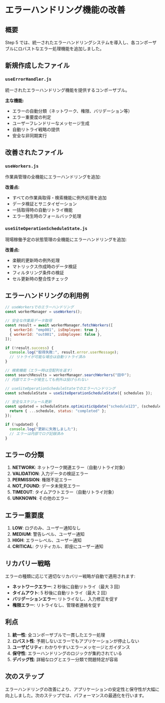 # エラーハンドリング機能の改善

## 概要

Step 5 では、統一されたエラーハンドリングシステムを導入し、各コンポーザブルにロバストなエラー処理機能を追加しました。

## 新規作成したファイル

### `useErrorHandler.js`

統一されたエラーハンドリング機能を提供するコンポーザブル。

**主な機能:**

- エラーの自動分類（ネットワーク、権限、バリデーション等）
- エラー重要度の判定
- ユーザーフレンドリーなメッセージ生成
- 自動リトライ戦略の提供
- 安全な非同期実行

## 改善されたファイル

### `useWorkers.js`

作業員管理の全機能にエラーハンドリングを追加:

**改善点:**

- すべての作業員取得・検索機能に例外処理を追加
- データ検証とサニタイゼーション
- 一括取得時の自動リトライ機能
- エラー発生時のフォールバック処理

### `useSiteOperationScheduleState.js`

現場稼働予定の状態管理の全機能にエラーハンドリングを追加:

**改善点:**

- 楽観的更新時の例外処理
- マトリックス作成時のデータ検証
- フィルタリング条件の検証
- セル更新時の整合性チェック

## エラーハンドリングの利用例

```javascript
// useWorkersでのエラーハンドリング
const workerManager = useWorkers();

// 安全な作業員データ取得
const result = await workerManager.fetchWorkers([
  { workerId: "emp001", isEmployee: true },
  { workerId: "out001", isEmployee: false },
]);

if (!result.success) {
  console.log("取得失敗:", result.error.userMessage);
  // リトライが可能な場合は自動リトライ済み
}

// 検索機能（エラー時は空配列を返す）
const searchResults = workerManager.searchWorkers("田中");
// 内部でエラーが発生しても例外は投げられない

// useSiteOperationScheduleStateでのエラーハンドリング
const scheduleState = useSiteOperationScheduleState({ schedules });

// 安全なスケジュール更新
const updated = scheduleState.optimisticUpdate("schedule123", (schedule) => {
  return { ...schedule, status: "completed" };
});

if (!updated) {
  console.log("更新に失敗しました");
  // エラーは内部でログ記録済み
}
```

## エラーの分類

1. **NETWORK**: ネットワーク関連エラー（自動リトライ対象）
2. **VALIDATION**: 入力データの検証エラー
3. **PERMISSION**: 権限不足エラー
4. **NOT_FOUND**: データ未発見エラー
5. **TIMEOUT**: タイムアウトエラー（自動リトライ対象）
6. **UNKNOWN**: その他のエラー

## エラー重要度

1. **LOW**: ログのみ、ユーザー通知なし
2. **MEDIUM**: 警告レベル、ユーザー通知
3. **HIGH**: エラーレベル、ユーザー通知
4. **CRITICAL**: クリティカル、即座にユーザー通知

## リカバリー戦略

エラーの種類に応じて適切なリカバリー戦略が自動で適用されます:

- **ネットワークエラー**: 2 秒後に自動リトライ（最大 3 回）
- **タイムアウト**: 5 秒後に自動リトライ（最大 2 回）
- **バリデーションエラー**: リトライなし、入力修正を促す
- **権限エラー**: リトライなし、管理者連絡を促す

## 利点

1. **統一性**: 全コンポーザブルで一貫したエラー処理
2. **ロバスト性**: 予期しないエラーでもアプリケーションが停止しない
3. **ユーザビリティ**: わかりやすいエラーメッセージとガイダンス
4. **保守性**: エラーハンドリングのロジックが集約されている
5. **デバッグ性**: 詳細なログとエラー分類で問題特定が容易

## 次のステップ

エラーハンドリングの改善により、アプリケーションの安定性と保守性が大幅に向上しました。次のステップでは、パフォーマンスの最適化を行います。
